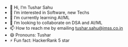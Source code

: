 - 👋 Hi, I’m Tushar Sahu
- 👀 I’m interested in Software, new Techs
- 🌱 I’m currently learning AI/ML
- 💞️ I’m looking to collaborate on DSA and AI/ML
- 📫 How to reach me by emailing tushar.sahu@imss.co.in
- 😄 Pronouns: Tushar
- ⚡ Fun fact: HackerRank 5 star

<!---
Tushar sahu is a ✨ special ✨ repository because its `README.md` (this file) appears on your GitHub profile.
You can click the Preview link to take a look at your changes.
--->
